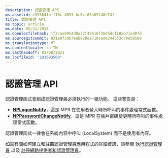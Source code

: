 ```yaml
---
description: 認證管理 API
ms.assetid: e393041b-f10c-4053-bc6c-65a89f40e74f
title: 認證管理 API
ms.topic: article
ms.date: 05/31/2018
ms.openlocfilehash: 1f3cae5054d0a32f42616f2845dcf18ab71ad0fd
ms.sourcegitcommit: 831e8f3db78ab820e1710cede244553c70e50500
ms.translationtype: MT
ms.contentlocale: zh-TW
ms.lasthandoff: 01/08/2021
ms.locfileid: "103693500"
---
```

# <a name="credential-management-api"></a>認證管理 API

認證管理函式會組成認證管理員必須執行的一組功能。 這些警告是：

-   [**NPLogonNotify**](/windows/desktop/api/Npapi/nf-npapi-nplogonnotify)，這是 MPR 在使用者登入時所呼叫的事件處理常式函數。
-   [**NPPasswordChangeNotify**](/windows/desktop/api/Npapi/nf-npapi-nppasswordchangenotify)，這是 MPR 在帳戶密碼變更時所呼叫的事件處理常式函數。

認證管理函式一律會在系統內容中呼叫 (LocalSystem) 而不是使用者內容。

如需有關如何建立和註冊認證管理員應用程式的詳細資訊，請參閱 [執行認證管理員](implementing-a-credential-manager.md) 以及 [註冊網路提供者和認證管理員](registering-network-providers-and-credential-managers.md)。

 

 



